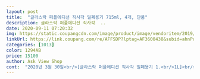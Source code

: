 ```yaml
---
layout: post 
title:  "글라스락 퍼플에디션 직사각 밀폐용기 715ml, 4개, 단품" 
description: 글라스락 퍼플에디션 직사각  ..
date: 2020-09-11 07:20:32 
img: https://static.coupangcdn.com/image/product/image/vendoritem/2019/09/11/3072058221/c33c5284-3fb8-4708-82f6-5ea8b1ece850.jpg 
linkUrl: https://link.coupang.com/re/AFFSDP?lptag=AF3600438&subid=ahnPublicAsk&pageKey=1923581&itemId=46169037&vendorItemId=3072058221&traceid=V0-113-4095432408382c54 
categories: [1013] 
color: 1294AB 
price: 15100 
author: Ask View Shop 
cont:  "2020년 3월 30일<br/>[글라스락 퍼플에디션 직사각 밀폐용기 1.<br/>1L]<br/>[글라스락 퍼플에디션 직사각 밀폐용기 715ml]<br/>■ 직사각 2<br/> -1호 715ml 11.<br/>5cm 16.<br/>4cm<br/>■ 직사각 2호 1100ml 13.<br/>1cm 17.<br/>7cm<br/>■ 직사각 3호 400ml 9.<br/>9cm 14.<br/>8cm<br/>고무패킹이 찢어졌는데 글라스락 홈페이지서 뚜껑 하나 사는것보다 돈 좀 보태서 반찬통 하나 사는게 낫더라고요.<br/> 고무패킹도 따로 팔았으면 좋겠어요.<br/><br/>괜찮아서<br/>구매 사용 후<br/>그거 보고 집에꺼 대보고 샀어요.<br/><br/>근데 글라스락 상품 보면 어떤거는 직사각 2<br/> -1호라고 설명하고 어떤거는 715ml라고 설명하고 팔아요.<br/> 엄청 헷갈려요.<br/><br/>글라스락이 냄새도 얼룩도 안 남아서 좋아요.<br/><br/>글라스락이 잰 사이즈 11.<br/>5cm 16.<br/>4cm<br/>꼭꼭 야무지게<br/>딜뜰때마다 살까했지만 필요옶는 사이즈가 많아서 포기포기 그동안은 그냥저냥 버티며 살다가 오늘아침에 골드박스 뜬거 보고 득달같이 샀어요.<br/> 딱 필요한 사이즈만 딱 필요한 정도라서 아예 신혼살림 마련하는 집 아니고 추가적으로 사들이는 가정집에서는 딱 좋을 거 같네요.<br/><br/>딱,<br/>뚜껑 빼는 방법을 몰랐을 때는 칼로 빼다가 찢어먹은게 4개 있어요.<br/> 지금은 고무패킹 빼는 도구가 있더라고요.<br/><br/>뚜껑 사기 아깝지만 덩그러니 있는 반찬통도 아까워서요.<br/><br/>뚜껑이나 밑바닥에 사이즈?나 ml가 적혀 있었으면 해요.<br/><br/>밑바닥이 바뀌었네요.<br/> 이렇게 하나씩 개선 되는데<br/>반찬통이 부족해서 뚜껑 4개를 오늘 글라스락 홈페이지서 샀어요.<br/><br/>사이즈입니다^^<br/>상품평 중 휴지 한장을 뚜껑 위에 놓은 품평이 있어요.<br/><br/>세번째 사진이 750미리보다 한단계작은 글라스락(오른쪽 애호박든것) 과 붙여 비교한 샷이에요.<br/> 전에 2인가족일때는 이 작은 사이즈가 제일 좋아서 많이 샀는데 아이가 생기고 시어머니가 도와주러 오시니 750미리가 더 필요해지더라고요.<br/><br/>아님 적혀있는데 제가 볼줄을 모르는건가요.<br/>.<br/>ㅠ<br/>앙증맞은 게<br/>어중간하고(?)<br/>여러 번 사용하다보면<br/>역시 이번에도<br/>유리는 견고해보이고 전에는 바닥면이 그냥 둥글었는데 미끄러진다는 평이 있었는지 바닥면에 요철이 생겼고요.<br/> 오래되면 고무패킹하고 뚜껑사이에 곰팡이가 끼던데 이 제품은 어떨지 잘 사용해 보겠습니다.<br/><br/>이 반찬 통은 직사각 2<br/> -1호 715ml 입니다.<br/><br/>이 부분은<br/>이 사이즈가 제일 적당하고 좋아요.<br/><br/>이번엔,,<br/>이왕이면 둘다 설명 해줬으면 좋겠어요.<br/><br/>자연스레 괜찮아<br/>잘 눌러 넣었어요ㅎ<br/>제가 다시 이 상품 설명을 봤는데 715ml 라고 설명하고 파네요.<br/><br/>제가 원하는<br/>주문했어요^^<br/>지더라구요ㅎㅎ<br/>크기와 용량이<br/>패킹이 들뜨지만.<br/>.<br/><br/>하늘색 뚜껑부터 사용해오고 있었는데, 보라색이 예쁘네요.<br/><br/>" 
---
```


